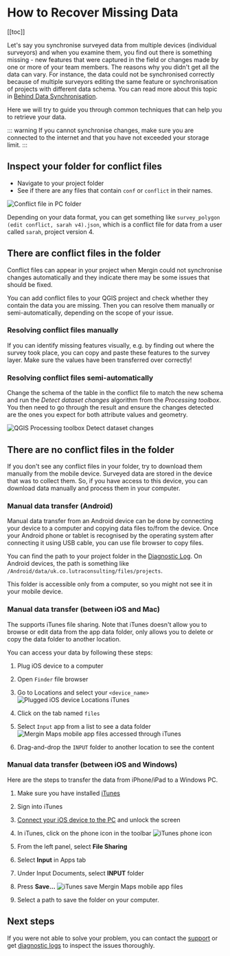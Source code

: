 # How to Recover Missing Data

[[toc]]

Let's say you synchronise surveyed data from multiple devices (individual surveyors) and when you examine them, you find out there is something missing - new features that were captured in the field or changes made by one or more of your team members. 
The reasons why you didn't get all the data can vary. For instance, the data could not be synchronised correctly because of multiple surveyors editing the same feature or synchronisation of projects with different data schema. You can read more about this topic in [Behind Data Synchronisation](../synchronisation/).

Here we will try to guide you through common techniques that can help you to retrieve your data.

::: warning
If you cannot synchronise changes, make sure you are connected to the internet and that you have not exceeded your storage limit.
:::

## Inspect your folder for conflict files
- Navigate to your project folder
- See if there are any files that contain `conf` or `conflict` in their names. 

![Conflict file in PC folder](./folder-conflict-file.jpg "Conflict file in PC folder")

Depending on your data format, you can get something like `survey_polygon (edit conflict, sarah v4).json`, which is a conflict file for data from a user called `sarah`, project version 4.

## There are conflict files in the folder
Conflict files can appear in your project when Mergin could not synchronise changes automatically and they indicate there may be some issues that should be fixed.

You can add conflict files to your QGIS project and check whether they contain the data you are missing. Then you can resolve them manually or semi-automatically, depending on the scope of your issue.

### Resolving conflict files manually
If you can identify missing features visually, e.g. by finding out where the survey took place, you can copy and paste these features to the survey layer. Make sure the values have been transferred over correctly!

### Resolving conflict files semi-automatically
Change the schema of the table in the conflict file to match the new schema and run the *Detect dataset changes* algorithm from the *Processing toolbox*. You then need to go through the result and ensure the changes detected are the ones you expect for both attribute values and geometry.

![QGIS Processing toolbox Detect dataset changes](./qgis-detect-dataset-changes.jpg "QGIS Processing toolbox Detect dataset changes")

## There are no conflict files in the folder
If you don't see any conflict files in your folder, try to download them manually from the mobile device. Surveyed data are stored in the device that was to collect them. So, if you have access to this device, you can download data manually and process them in your computer.

### Manual data transfer (Android)
Manual data transfer from an Android device can be done by connecting your device to a computer and copying data files to/from the device. Once your Android phone or tablet is recognised by the operating system after connecting it using USB cable, you can use file browser to copy files. 

You can find the path to your <MainPlatformName /> project folder in the [Diagnostic Log](../../misc/troubleshoot/#diagnostic-log-on-mergin-maps-mobile-app). On Android devices, the path is something like `/Android/data/uk.co.lutraconsulting/files/projects`.

This folder is accessible only from a computer, so you might not see it in your mobile device.

### Manual data transfer (between iOS and Mac)
The <MobileAppNameShort /> supports iTunes file sharing. Note that iTunes doesn't allow you to browse or edit data from the app data folder, only allows you to delete or copy the data folder to another location. 

You can access your data by following these steps:

1. Plug iOS device to a computer

2. Open `Finder` file browser

3. Go to Locations and select your `<device_name>`
   ![Plugged iOS device Locations iTunes](./itunes.jpg "iTunes iOS device plugged to a computer")

4. Click on the tab named `files`  

5. Select `Input` app from a list to see a data folder
   ![Mergin Maps mobile app files accessed through iTunes](./itunes2.jpg "Mergin Maps mobile app files accessed through iTunes")

6. Drag-and-drop the `INPUT` folder to another location to see the content

### Manual data transfer (between iOS and Windows)
Here are the steps to transfer the data from iPhone/iPad to a Windows PC.

1. Make sure you have installed [iTunes](https://support.apple.com/en-us/HT210384)

2. Sign into iTunes

3. [Connect your iOS device to the PC](https://support.apple.com/en-gb/guide/iphone/iph42d9b3178/15.0/ios/15.0) and unlock the screen

4. In iTunes, click on the phone icon in the toolbar
   ![iTunes phone icon](./ios_win_itunes.jpg "iTunes phone icon")

5. From the left panel, select **File Sharing**

6. Select **Input** in Apps tab

7. Under Input Documents, select **INPUT** folder

8. Press **Save...**
   ![iTunes save Mergin Maps mobile app files](./ios_win_itunes_input.jpg "iTunes save Mergin Maps mobile app files")

9. Select a path to save the folder on your computer.

## Next steps
If you were not able to solve your problem, you can contact the [support](../../misc/troubleshoot/#support) or get [diagnostic logs](../../misc/troubleshoot/#diagnostic-logs) to inspect the issues thoroughly.

<CommunityJoin />
